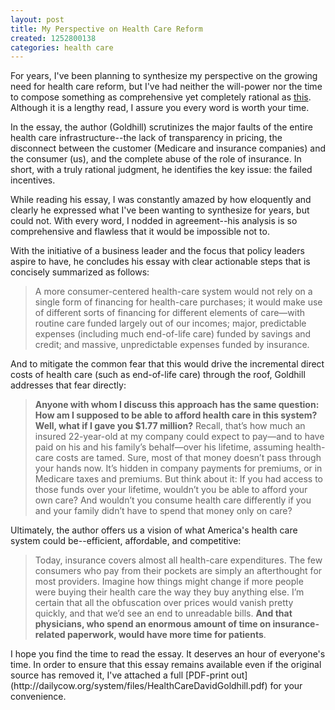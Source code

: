 ```yaml
---
layout: post
title: My Perspective on Health Care Reform
created: 1252800138
categories: health care
---
```

For years, I've been planning to synthesize my perspective on the growing need for health care reform, but I've had neither the will-power nor the time to compose something as comprehensive yet completely rational as [this](http://www.theatlantic.com/doc/200909/health-care). Although it is a lengthy read, I assure you every word is worth your time.

In the essay, the author (Goldhill) scrutinizes the major faults of the entire health care infrastructure--the lack of transparency in pricing, the disconnect between the customer (Medicare and insurance companies) and the consumer (us), and the complete abuse of the role of insurance. In short, with a truly rational judgment, he identifies the key issue: the failed incentives.

While reading his essay, I was constantly amazed by how eloquently and clearly he expressed what I've been wanting to synthesize for years, but could not. With every word, I nodded in agreement--his analysis is so comprehensive and flawless that it would be impossible not to.

With the initiative of a business leader and the focus that policy leaders aspire to have, he concludes his essay with clear actionable steps that is concisely summarized as follows:
<blockquote>A more consumer-centered health-care system would not rely on a single form of financing for health-care purchases; it would make use of different sorts of financing for different elements of care—with routine care funded largely out of our incomes; major, predictable expenses (including much end-of-life care) funded by savings and credit; and massive, unpredictable expenses funded by insurance.</blockquote>
And to mitigate the common fear that this would drive the incremental direct costs of health care (such as end-of-life care) through the roof, Goldhill addresses that fear directly:
<blockquote><strong>Anyone with whom I discuss this approach has the same question: How am I supposed to be able to afford health care in this system? Well, what if I gave you $1.77 million?</strong> Recall, that’s how much an insured 22-year-old at my company could expect to pay—and to have paid on his and his family’s behalf—over his lifetime, assuming health-care costs are tamed. Sure, most of that money doesn’t pass through your hands now. It’s hidden in company payments for premiums, or in Medicare taxes and premiums. But think about it: If you had access to those funds over your lifetime, wouldn’t you be able to afford your own care? And wouldn’t you consume health care differently if you and your family didn’t have to spend that money only on care?</blockquote>
Ultimately, the author offers us a vision of what America's health care system could be--efficient, affordable, and competitive:
<blockquote>Today, insurance covers almost all health-care expenditures. The few consumers who pay from their pockets are simply an afterthought for most providers. Imagine how things might change if more people were buying their health care the way they buy anything else. I’m certain that all the obfuscation over prices would vanish pretty quickly, and that we’d see an end to unreadable bills. <strong>And that physicians, who spend an enormous amount of time on insurance-related paperwork, would have more time for patients</strong>.</blockquote>
I hope you find the time to read the essay. It deserves an hour of everyone's time. In order to ensure that this essay remains available even if the original source has removed it, I've attached a full [PDF-print out](http://dailycow.org/system/files/HealthCareDavidGoldhill.pdf) for your convenience.
